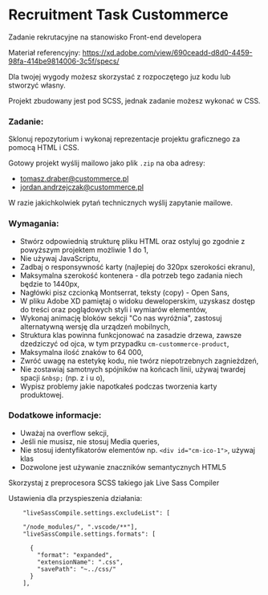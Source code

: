 # Recruitment Task Custommerce

Zadanie rekrutacyjne na stanowisko Front-end developera

Materiał referencyjny:
https://xd.adobe.com/view/690ceadd-d8d0-4459-98fa-414be9814006-3c5f/specs/

Dla twojej wygody możesz skorzystać z rozpoczętego juz kodu lub stworzyć własny.

Projekt zbudowany jest pod SCSS, jednak zadanie możesz wykonać w CSS.


### Zadanie:
Sklonuj repozytorium i wykonaj reprezentacje projektu graficznego za pomocą HTML i CSS. 

Gotowy projekt wyślij mailowo jako plik `.zip` na oba adresy:

* tomasz.draber@custommerce.pl
* jordan.andrzejczak@custommerce.pl


W razie jakichkolwiek pytań technicznych wyślij zapytanie mailowe.


### Wymagania:
* Stwórz odpowiednią strukturę pliku HTML oraz ostyluj go zgodnie z powyższym projektem możliwie 1 do 1,
* Nie używaj JavaScriptu,
* Zadbaj o responsywność karty (najlepiej do 320px szerokości ekranu),
* Maksymalna szerokość kontenera - dla potrzeb tego zadania niech będzie to 1440px,
* Nagłówki pisz czcionką Montserrat, teksty (copy) - Open Sans,
* W pliku Adobe XD pamiętaj o widoku deweloperskim, uzyskasz dostęp do treści oraz poglądowych styli i wymiarów elementów,
* Wykonaj animację bloków sekcji "Co nas wyróżnia", zastosuj alternatywną wersję dla urządzeń mobilnych,
* Struktura klas powinna funkcjonować na zasadzie drzewa, zawsze dzedziczyć od ojca, w tym przypadku `cm-custommerce-product`,
* Maksymalna ilość znaków to 64 000,
* Zwróć uwagę na estetykę kodu, nie twórz niepotrzebnych zagnieżdzeń,
* Nie zostawiaj samotnych spójników na końcach linii, używaj twardej spacji `&nbsp;` (np. z i u o),
* Wypisz problemy jakie napotkałeś podczas tworzenia karty produktowej.


### Dodatkowe informacje:

- Uważaj na overflow sekcji,
- Jeśli nie musisz, nie stosuj Media queries,
- Nie stosuj identyfikatorów elementów np. `<div id="cm-ico-1">`, używaj klas
- Dozwolone jest używanie znaczników semantycznych HTML5

Skorzystaj z preprocesora SCSS takiego jak Live Sass Compiler

Ustawienia dla przyspieszenia działania:

```    "liveSassCompile.settings.generateMap": false,
    "liveSassCompile.settings.excludeList": [
    
    "/node_modules/", ".vscode/**"],
    "liveSassCompile.settings.formats": [

      {
        "format": "expanded",
        "extensionName": ".css",
        "savePath": "~../css/"
      }
    ],
```
